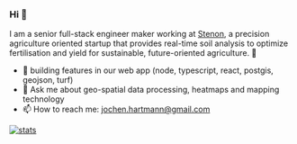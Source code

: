 ### Hi 👋


I am a senior full-stack engineer maker working at [Stenon](https://stenon.io/en/), a precision agriculture oriented startup that provides real-time soil analysis to optimize fertilisation and yield for sustainable, future-oriented agriculture. 🌱

- 🔭 building features in our web app (node, typescript, react, postgis, geojson, turf)
- 💬 Ask me about geo-spatial data processing, heatmaps and mapping technology
- 📫 How to reach me: jochen.hartmann@gmail.com

[![stats](https://github-readme-stats.vercel.app/api?username=vomc&count_private=true)](https://github.com/anuraghazra/github-readme-stats)

